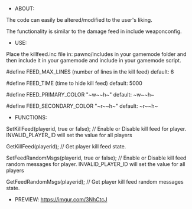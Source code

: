 - ABOUT:

The code can easily be altered/modified to the user's liking.

The functionality is similar to the damage feed in include weaponconfig.

- USE:

Place the killfeed.inc file in: pawno/includes in your gamemode folder and then include it in your gamemode and include in your gamemode script.

#define FEED_MAX_LINES (number of lines in the kill feed) default: 6

#define FEED_TIME (time to hide kill feed) default: 5000

#define FEED_PRIMARY_COLOR "~w~~h~" default: ~w~~h~

#define FEED_SECONDARY_COLOR "~r~~h~" default: ~r~~h~

- FUNCTIONS:

SetKillFeed(playerid, true or false); // Enable or Disable kill feed for player. INVALID_PLAYER_ID will set the value for all players

GetKillFeed(playerid); // Get player kill feed state.

SetFeedRandomMsgs(playerid, true or false); // Enable or Disable kill feed random messages for player. INVALID_PLAYER_ID will set the value for all players

GetFeedRandomMsgs(playerid); // Get player kill feed random messages state.


- PREVIEW:
https://imgur.com/3NhCtcJ
